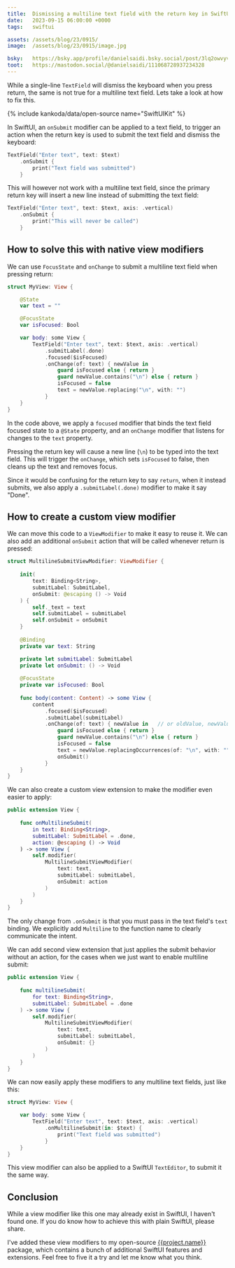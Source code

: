 ```yaml
---
title:  Dismissing a multiline text field with the return key in SwiftUI
date:   2023-09-15 06:00:00 +0000
tags:   swiftui

assets: /assets/blog/23/0915/
image:  /assets/blog/23/0915/image.jpg

bsky:   https://bsky.app/profile/danielsaidi.bsky.social/post/3lq2owvyves2y
toot:   https://mastodon.social/@danielsaidi/111068728937234328
---
```


While a single-line `TextField` will dismiss the keyboard when you press return, the same is not true for a multiline text field. Lets take a look at how to fix this.

{% include kankoda/data/open-source name="SwiftUIKit" %}

In SwiftUI, an `onSubmit` modifier can be applied to a text field, to trigger an action when the return key is used to submit the text field and dismiss the keyboard:

```swift
TextField("Enter text", text: $text)
    .onSubmit {
        print("Text field was submitted")
    }
```

This will however not work with a multiline text field, since the primary return key will insert a new line instead of submitting the text field:

```swift
TextField("Enter text", text: $text, axis: .vertical)
    .onSubmit {
        print("This will never be called")
    }
```


## How to solve this with native view modifiers

We can use `FocusState` and `onChange` to submit a multiline text field when pressing return:

```swift
struct MyView: View {

    @State
    var text = ""

    @FocusState
    var isFocused: Bool

    var body: some View {
        TextField("Enter text", text: $text, axis: .vertical)
            .submitLabel(.done)
            .focused($isFocused)
            .onChange(of: text) { newValue in
                guard isFocused else { return }
                guard newValue.contains("\n") else { return }
                isFocused = false
                text = newValue.replacing("\n", with: "")
            }
    }
}
```

In the code above, we apply a `focused` modifier that binds the text field focused state to a `@State` property, and an `onChange` modifier that listens for changes to the `text` property.

Pressing the return key will cause a new line (`\n`) to be typed into the text field. This will trigger the `onChange`, which sets `isFocused` to false, then cleans up the text and removes focus.

Since it would be confusing for the return key to say `return`, when it instead submits, we also apply a `.submitLabel(.done)` modifier to make it say "Done".


## How to create a custom view modifier

We can move this code to a `ViewModifier` to make it easy to reuse it. We can also add an additional `onSubmit` action that will be called whenever return is pressed:

```swift
struct MultilineSubmitViewModifier: ViewModifier {
    
    init(
        text: Binding<String>,
        submitLabel: SubmitLabel,
        onSubmit: @escaping () -> Void
    ) {
        self._text = text
        self.submitLabel = submitLabel
        self.onSubmit = onSubmit
    }
    
    @Binding
    private var text: String

    private let submitLabel: SubmitLabel
    private let onSubmit: () -> Void
    
    @FocusState
    private var isFocused: Bool
    
    func body(content: Content) -> some View {
        content
            .focused($isFocused)
            .submitLabel(submitLabel)
            .onChange(of: text) { newValue in   // or oldValue, newValue in iOS 17+
                guard isFocused else { return }
                guard newValue.contains("\n") else { return }
                isFocused = false
                text = newValue.replacingOccurrences(of: "\n", with: "")
                onSubmit()
            }
    }
}
```

We can also create a custom view extension to make the modifier even easier to apply:

```swift
public extension View {
    
    func onMultilineSubmit(
        in text: Binding<String>,
        submitLabel: SubmitLabel = .done,
        action: @escaping () -> Void
    ) -> some View {
        self.modifier(
            MultilineSubmitViewModifier(
                text: text,
                submitLabel: submitLabel,
                onSubmit: action
            )
        )
    }
}
```

The only change from `.onSubmit` is that you must pass in the text field's `text` binding. We explicitly add `Multiline` to the function name to clearly communicate the intent.

We can add second view extension that just applies the submit behavior without an action, for the cases when we just want to enable multiline submit:

```swift
public extension View {
    
    func multilineSubmit(
        for text: Binding<String>,
        submitLabel: SubmitLabel = .done
    ) -> some View {
        self.modifier(
            MultilineSubmitViewModifier(
                text: text,
                submitLabel: submitLabel,
                onSubmit: {}
            )
        )
    }
}
```

We can now easily apply these modifiers to any multiline text fields, just like this:

```swift
struct MyView: View {

    var body: some View {
        TextField("Enter text", text: $text, axis: .vertical)
            .onMultilineSubmit(in: $text) {
                print("Text field was submitted")
            }
    }
}
```

This view modifier can also be applied to a SwiftUI `TextEditor`, to submit it the same way.


## Conclusion

While a view modifier like this one may already exist in SwiftUI, I haven't found one. If you do know how to achieve this with plain SwiftUI, please share.

I've added these view modifiers to my open-source [{{project.name}}]({{project.url}}) package, which contains a bunch of additional SwiftUI features and extensions. Feel free to five it a try and let me know what you think.